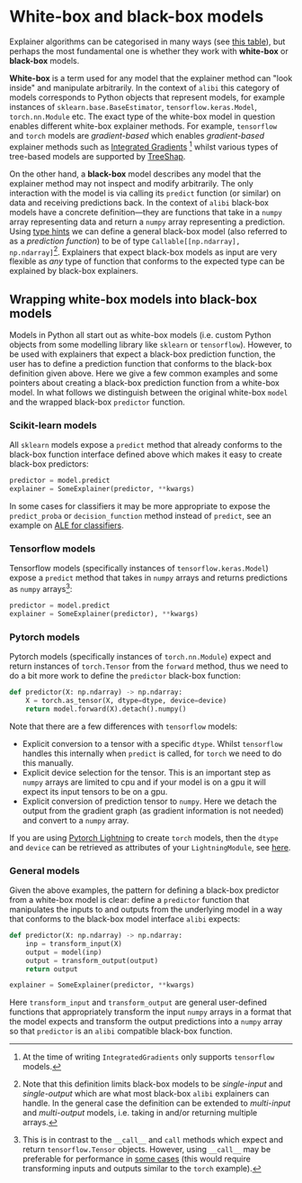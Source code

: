 # White-box and black-box models

Explainer algorithms can be categorised in many ways (see [this table](algorithms.md#model-explanations)), but perhaps the most fundamental one is whether they work with **white-box** or **black-box** models.

**White-box** is a term used for any model that the explainer method can "look inside" and manipulate arbitrarily. In the context of `alibi` this category of models corresponds to Python objects that represent models, for example instances of `sklearn.base.BaseEstimator`, `tensorflow.keras.Model`, `torch.nn.Module` etc. The exact type of the white-box model in question enables different white-box explainer methods. For example, `tensorflow` and `torch` models are *gradient-based* which enables *gradient-based* explainer methods such as [Integrated Gradients](../methods/IntegratedGradients.ipynb) [^ig] whilst various types of tree-based models are supported by [TreeShap](../methods/TreeSHAP.ipynb).

[^ig]: At the time of writing `IntegratedGradients` only supports `tensorflow` models.

On the other hand, a **black-box** model describes any model that the explainer method may not inspect and modify arbitrarily. The only interaction with the model is via calling its `predict` function (or similar) on data and receiving predictions back. In the context of `alibi` black-box models have a concrete definition—they are functions that take in a `numpy` array representing data and return a `numpy` array representing a prediction. Using [type hints](https://docs.python.org/3/library/typing.html) we can define a general black-box model (also referred to as a *prediction function*) to be of type `Callable[[np.ndarray], np.ndarray]`[^bb-input]. Explainers that expect black-box models as input are very flexible as *any* type of function that conforms to the expected type can be explained by black-box explainers.

[^bb-input]: Note that this definition limits black-box models to be *single-input* and *single-output* which are what most black-box `alibi` explainers can handle. In the general case the definition can be extended to *multi-input* and *multi-output* models, i.e. taking in and/or returning multiple arrays.


## Wrapping white-box models into black-box models
Models in Python all start out as white-box models (i.e. custom Python objects from some modelling library like `sklearn` or `tensorflow`). However, to be used with explainers that expect a black-box prediction function, the user has to define a prediction function that conforms to the black-box definition given above. Here we give a few common examples and some pointers about creating a black-box prediction function from a white-box model. In what follows we distinguish between the original white-box `model` and the wrapped black-box `predictor` function.

### Scikit-learn models
All `sklearn` models expose a `predict` method that already conforms to the black-box function interface defined above which makes it easy to create black-box predictors:

```python
predictor = model.predict
explainer = SomeExplainer(predictor, **kwargs)
```

In some cases for classifiers it may be more appropriate to expose the `predict_proba` or `decision_function` method instead of `predict`, see an example on [ALE for classifiers](../examples/ale_classification.nblink).

### Tensorflow models
Tensorflow models (specifically instances of `tensorflow.keras.Model`) expose a `predict` method that takes in `numpy` arrays and returns predictions as `numpy` arrays[^tf-call]:

```python
predictor = model.predict
explainer = SomeExplainer(predictor), **kwargs)
```


### Pytorch models
Pytorch models (specifically instances of `torch.nn.Module`) expect and return instances of `torch.Tensor` from the `forward` method, thus we need to do a bit more work to define the `predictor` black-box function:

```python
def predictor(X: np.ndarray) -> np.ndarray:
    X = torch.as_tensor(X, dtype=dtype, device=device)
    return model.forward(X).detach().numpy()
```

Note that there are a few differences with `tensorflow` models:
 - Explicit conversion to a tensor with a specific `dtype`. Whilst `tensorflow`  handles this internally when `predict` is called, for `torch` we need to do this manually.
 - Explicit device selection for the tensor. This is an important step as `numpy` arrays are limited to cpu and if your model is on a gpu it will expect its input tensors to be on a gpu.
 - Explicit conversion of prediction tensor to `numpy`. Here we detach the output from the gradient graph (as gradient information is not needed) and convert to a `numpy` array.

If you are using [Pytorch Lightning](https://www.pytorchlightning.ai) to create `torch` models, then the `dtype` and `device` can be retrieved as attributes of your `LightningModule`, see [here](https://pytorch-lightning.readthedocs.io/en/latest/common/lightning_module.html). 

### General models
Given the above examples, the pattern for defining a black-box predictor from a white-box model is clear: define a `predictor` function that manipulates the inputs to and outputs from the underlying model in a way that conforms to the black-box model interface `alibi` expects:

```python
def predictor(X: np.ndarray) -> np.ndarray:
    inp = transform_input(X)
    output = model(inp)
    output = transform_output(output)
    return output

explainer = SomeExplainer(predictor, **kwargs)
```

Here `transform_input` and `transform_output` are general user-defined functions that appropriately transform the input `numpy` arrays in a format that the model expects and transform the output predictions into a `numpy` array so that `predictor` is an `alibi` compatible black-box function.

[^tf-call]: This is in contrast to the `__call__` and `call` methods which expect and return `tensorflow.Tensor` objects. However, using `__call__` may be preferable for performance in [some cases](https://www.tensorflow.org/api_docs/python/tf/keras/Model#predict) (this would require transforming inputs and outputs similar to the `torch` example).

